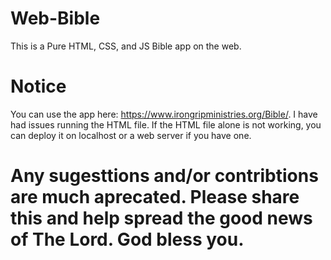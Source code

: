 # Web-Bible
This is a Pure HTML, CSS, and JS Bible app on the web.
# Notice
You can use the app here: https://www.irongripministries.org/Bible/. I have had issues running the HTML file. If the HTML file alone is not working, you can deploy it on localhost or a web server if you have one.
# Any sugesttions and/or contribtions are much aprecated. Please share this and help spread the good news of The Lord. God bless you.
